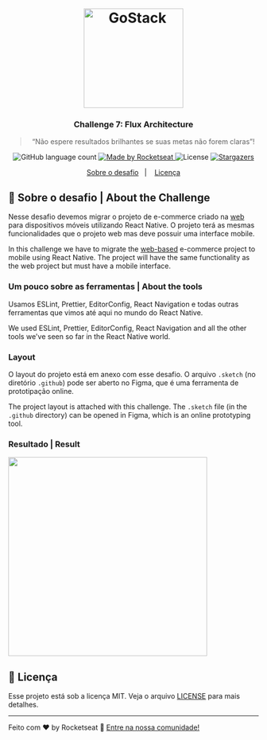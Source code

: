 <h1 align="center">
    <img alt="GoStack" src="https://rocketseat-cdn.s3-sa-east-1.amazonaws.com/bootcamp-header.png" width="200px" />
</h1>

<h3 align="center">
  Challenge 7: Flux Architecture
</h3>

<blockquote align="center">“Não espere resultados brilhantes se suas metas não forem claras”!</blockquote>

<p align="center">
  <img alt="GitHub language count" src="https://img.shields.io/github/languages/count/rocketseat/bootcamp-gostack-desafio-07?color=%2304D361">

  <a href="https://rocketseat.com.br">
    <img alt="Made by Rocketseat" src="https://img.shields.io/badge/made%20by-Rocketseat-%2304D361">
  </a>

  <img alt="License" src="https://img.shields.io/badge/license-MIT-%2304D361">

  <a href="https://github.com/Rocketseat/bootcamp-gostack-desafio-07/stargazers">
    <img alt="Stargazers" src="https://img.shields.io/github/stars/rocketseat/bootcamp-gostack-desafio-07?style=social">
  </a>
</p>

<p align="center">
  <a href="#rocket-sobre-o-desafio">Sobre o desafio</a>&nbsp;&nbsp;&nbsp;|&nbsp;&nbsp;&nbsp;
  <a href="#memo-licença">Licença</a>
</p>

## :rocket: Sobre o desafio | About the Challenge

Nesse desafio devemos migrar o projeto de e-commerce criado na <a href="https://github.com/matheuskuster/rocketshoes">web</a> para dispositivos móveis utilizando React Native. O projeto terá as mesmas funcionalidades que o projeto web mas deve possuir uma interface mobile.

In this challenge we have to migrate the <a href="https://github.com/matheuskuster/rocketshoes">web-based</a> e-commerce project to mobile using React Native. The project will have the same functionality as the web project but must have a mobile interface.



### Um pouco sobre as ferramentas | About the tools

Usamos ESLint, Prettier, EditorConfig, React Navigation e todas outras ferramentas que vimos até aqui no mundo do React Native.

We used ESLint, Prettier, EditorConfig, React Navigation and all the other tools we've seen so far in the React Native world.

### Layout

O layout do projeto está em anexo com esse desafio. O arquivo `.sketch` (no diretório `.github`) pode ser aberto no Figma, que é uma ferramenta de prototipação online.

The project layout is attached with this challenge. The `.sketch` file (in the` .github` directory) can be opened in Figma, which is an online prototyping tool.

### Resultado | Result

<img src=".github/demo.gif" height="400">

## :memo: Licença

Esse projeto está sob a licença MIT. Veja o arquivo [LICENSE](LICENSE.md) para mais detalhes.

---

Feito com ♥ by Rocketseat :wave: [Entre na nossa comunidade!](https://discordapp.com/invite/gCRAFhc)